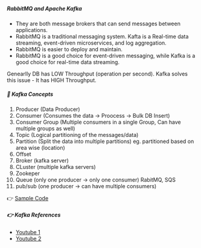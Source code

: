 ##### RabbitMQ and Apache Kafka 
- They are both message brokers that can send messages between applications.
- RabbitMQ is a traditional messaging system. Kafta is a Real-time data streaming, event-driven microservices, and log aggregation.
- RabbitMQ is easier to deploy and maintain.
-  RabbitMQ is a good choice for event-driven messaging, while Kafka is a good choice for real-time data streaming. 

Genearlly DB has LOW Throughput (operation per second).
Kafka solves this issue - It has HIGH Throughput.
##### 📌 Kafka Concepts
1. Producer (Data Producer)
2. Consumer (Consumes the data -> Proocess -> Bulk DB Insert)
3. Consumer Group (Multiple consumers in a single Group, Can have multiple groups as well)
4. Topic (Logical partitioning of the messages/data)
5. Partition (Split the data into multiple partitions) eg. partitioned based on area wise (location)
6. Offset
7. Broker (kafka server)
8. CLuster (multiple kafka servers)
9. Zookeper
10. Queue (only one producer -> only one consumer) RabitMQ, SQS
11. pub/sub (one producer -> can have multiple consumers)

👉 [Sample Code](https://gist.github.com/piyushgarg-dev/32cadf6420c452b66a9a6d977ade0b0)

##### 👉 Kafka References
  - [Youtube 1](https://www.youtube.com/watch?v=ZJJHm_bd9Zo)
  - [Youtube 2](https://www.youtube.com/watch?v=oVZtzZVe9Dg)
